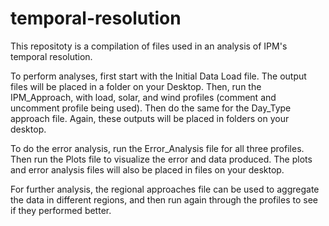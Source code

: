 # temporal-resolution
This repositoty is a compilation of files used in an analysis of IPM's temporal resolution. 

To perform analyses, first start with the Initial Data Load file. The output files will be placed in a folder on your Desktop. Then, run the IPM_Approach, with load, solar, and wind profiles (comment and uncomment profile being used). Then do the same for the Day_Type approach file. Again, these outputs will be placed in folders on your desktop. 

To do the error analysis, run the Error_Analysis file for all three profiles. Then run the Plots file to visualize the error and data produced. The plots and error analysis files will also be placed in files on your desktop. 

For further analysis, the regional approaches file can be used to aggregate the data in different regions, and then run again through the profiles to see if they performed better. 

